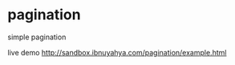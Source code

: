pagination
==========

simple pagination

live demo
http://sandbox.ibnuyahya.com/pagination/example.html
